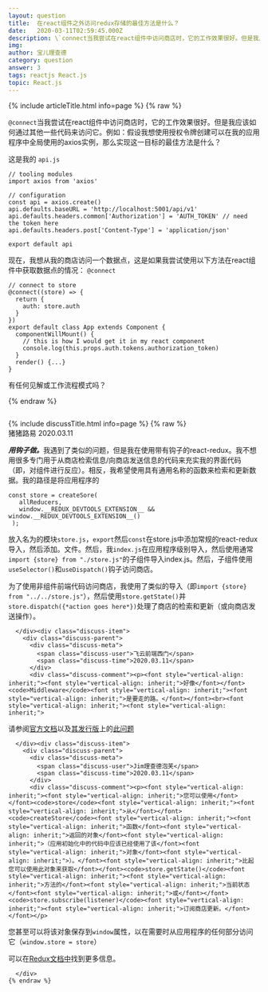 ```yaml
---
layout: question
title:  在react组件之外访问redux存储的最佳方法是什么？
date:   2020-03-11T02:59:45.000Z
description: \`connect当我尝试在react组件中访问商店时，它的工作效果很好。但是我应该如何通过其他一些代码来访问它。例如：假设我想使用授权令牌创建可以在我的应...
img: 
author: 宝儿理查德
category: question
answer: 3
tags: reactjs React.js
topic: React.js
---
```

<div class="article-root">
  <div class="article">
    {% include articleTitle.html info=page %}
    {% raw %}
    <div class="article-content"><p><code>@connect</code><font style="vertical-align: inherit;"><font style="vertical-align: inherit;">当我尝试在react组件中访问商店时，它的工作效果很好。</font><font style="vertical-align: inherit;">但是我应该如何通过其他一些代码来访问它。</font><font style="vertical-align: inherit;">例如：假设我想使用授权令牌创建可以在我的应用程序中全局使用的axios实例，那么实现这一目标的最佳方法是什么？</font></font></p>

<p><font style="vertical-align: inherit;"><font style="vertical-align: inherit;">这是我的 </font></font><code>api.js</code> </p>

<pre><code>// tooling modules<font></font>
import axios from 'axios'<font></font>
<font></font>
// configuration<font></font>
const api = axios.create()<font></font>
api.defaults.baseURL = 'http://localhost:5001/api/v1'<font></font>
api.defaults.headers.common['Authorization'] = 'AUTH_TOKEN' // need the token here<font></font>
api.defaults.headers.post['Content-Type'] = 'application/json'<font></font>
<font></font>
export default api<font></font>
</code></pre>

<p><font style="vertical-align: inherit;"><font style="vertical-align: inherit;">现在，我想从我的商店访问一个数据点，这是如果我尝试使用以下方法在react组件中获取数据点的情况： </font></font><code>@connect</code></p>

<pre><code>// connect to store<font></font>
@connect((store) =&gt; {<font></font>
  return {<font></font>
    auth: store.auth<font></font>
  }<font></font>
})<font></font>
export default class App extends Component {<font></font>
  componentWillMount() {<font></font>
    // this is how I would get it in my react component<font></font>
    console.log(this.props.auth.tokens.authorization_token) <font></font>
  }<font></font>
  render() {...}<font></font>
}<font></font>
</code></pre>

<p><font style="vertical-align: inherit;"><font style="vertical-align: inherit;">有任何见解或工作流程模式吗？</font></font></p></div>
    {% endraw %}
  </div>
  <p style="height: 0;width:0;overflow: hidden;"> 第573篇《在react组件之外访问redux存储的最佳方法是什么？》来自Winter(https://github.com/aiyld/aiyld.github.io)的站点</p>
  <div class="discuss-wrapper">
    {% include discussTitle.html info=page %}
    {% raw %}
    <div class="discuss-item">
        <div class="discuss-parent">
          <div class="discuss-meta">
            <span class="discuss-user">猪猪路易</span>
            <span class="discuss-time">2020.03.11</span>
          </div>
          <div class="discuss-comment"><p><strong><em><font style="vertical-align: inherit;"><font style="vertical-align: inherit;">用钩子做。</font></font></em></strong><font style="vertical-align: inherit;"><font style="vertical-align: inherit;">我遇到了类似的问题，但是我在使用带有钩子的react-redux。</font><font style="vertical-align: inherit;">我不想用很多专门用于从商店检索信息/向商店发送信息的代码来充实我的界面代码（即，对组件进行反应）。</font><font style="vertical-align: inherit;">相反，我希望使用具有通用名称的函数来检索和更新数据。</font><font style="vertical-align: inherit;">我的路径是将应用程序的</font></font></p>

<pre><code>const store = createSore(<font></font>
   allReducers,<font></font>
   window.__REDUX_DEVTOOLS_EXTENSION__ &amp;&amp; window.__REDUX_DEVTOOLS_EXTENSION__()<font></font>
 );<font></font>
</code></pre>

<p><font style="vertical-align: inherit;"><font style="vertical-align: inherit;">放入名为的模块</font></font><code>store.js</code><font style="vertical-align: inherit;"><font style="vertical-align: inherit;">，</font></font><code>export</code><font style="vertical-align: inherit;"><font style="vertical-align: inherit;">然后</font></font><code>const</code><font style="vertical-align: inherit;"><font style="vertical-align: inherit;">在store.js中添加常规的react-redux导入，然后添加。</font><font style="vertical-align: inherit;">文件。</font><font style="vertical-align: inherit;">然后，我</font></font><code>index.js</code><font style="vertical-align: inherit;"><font style="vertical-align: inherit;">在应用程序级别导入，然后使用通常</font></font><code>import {store} from "./store.js"</code><font style="vertical-align: inherit;"><font style="vertical-align: inherit;">的子组件</font><font style="vertical-align: inherit;">导入index.js。</font><font style="vertical-align: inherit;">然后，子组件使用</font></font><code>useSelector()</code><font style="vertical-align: inherit;"><font style="vertical-align: inherit;">和</font></font><code>useDispatch()</code><font style="vertical-align: inherit;"><font style="vertical-align: inherit;">钩子</font><font style="vertical-align: inherit;">访问商店</font><font style="vertical-align: inherit;">。</font></font></p>

<p><font style="vertical-align: inherit;"><font style="vertical-align: inherit;">为了使用非组件前端代码访问商店，我使用了类似的导入（即</font></font><code>import {store} from "../../store.js"</code><font style="vertical-align: inherit;"><font style="vertical-align: inherit;">），然后使用</font></font><code>store.getState()</code><font style="vertical-align: inherit;"><font style="vertical-align: inherit;">并</font></font><code>store.dispatch({*action goes here*})</code><font style="vertical-align: inherit;"><font style="vertical-align: inherit;">处理了商店的检索和更新（或向商店发送操作）。</font></font></p></div>
        </div>
        
      </div><div class="discuss-item">
        <div class="discuss-parent">
          <div class="discuss-meta">
            <span class="discuss-user">飞云前端西门</span>
            <span class="discuss-time">2020.03.11</span>
          </div>
          <div class="discuss-comment"><p><font style="vertical-align: inherit;"><font style="vertical-align: inherit;">好像</font></font><code>Middleware</code><font style="vertical-align: inherit;"><font style="vertical-align: inherit;">是要走的路。</font></font><br><font style="vertical-align: inherit;"><font style="vertical-align: inherit;">
请参阅</font></font><a href="http://redux.js.org/docs/advanced/Middleware.html" rel="noreferrer"><font style="vertical-align: inherit;"><font style="vertical-align: inherit;">官方文档</font></font></a><font style="vertical-align: inherit;"><font style="vertical-align: inherit;">以及</font></font><a href="https://github.com/reactjs/react-redux/issues/361" rel="noreferrer"><font style="vertical-align: inherit;"><font style="vertical-align: inherit;">其发行版</font></font></a><font style="vertical-align: inherit;"><font style="vertical-align: inherit;">上的</font><a href="https://github.com/reactjs/react-redux/issues/361" rel="noreferrer"><font style="vertical-align: inherit;">此问题</font></a></font></p></div>
        </div>
        
      </div><div class="discuss-item">
        <div class="discuss-parent">
          <div class="discuss-meta">
            <span class="discuss-user">Jim理查德泡芙</span>
            <span class="discuss-time">2020.03.11</span>
          </div>
          <div class="discuss-comment"><p><font style="vertical-align: inherit;"><font style="vertical-align: inherit;">您可以使用</font></font><code>store</code><font style="vertical-align: inherit;"><font style="vertical-align: inherit;">从</font></font><code>createStore</code><font style="vertical-align: inherit;"><font style="vertical-align: inherit;">函数</font><font style="vertical-align: inherit;">返回的对象</font><font style="vertical-align: inherit;">（应用初始化中的代码中应该已经使用了该</font><font style="vertical-align: inherit;">对象</font><font style="vertical-align: inherit;">）。</font><font style="vertical-align: inherit;">比起您可以使用此对象来获取</font></font><code>store.getState()</code><font style="vertical-align: inherit;"><font style="vertical-align: inherit;">方法的</font><font style="vertical-align: inherit;">当前状态</font><font style="vertical-align: inherit;">或</font></font><code>store.subscribe(listener)</code><font style="vertical-align: inherit;"><font style="vertical-align: inherit;">订阅商店更新。</font></font></p>

<p><font style="vertical-align: inherit;"><font style="vertical-align: inherit;">您甚至可以将该对象保存到</font></font><code>window</code><font style="vertical-align: inherit;"><font style="vertical-align: inherit;">属性，以在需要时从应用程序的任何部分访问它（</font></font><code>window.store = store</code><font style="vertical-align: inherit;"><font style="vertical-align: inherit;">）</font></font></p>

<p><font style="vertical-align: inherit;"><font style="vertical-align: inherit;">可以在</font></font><a href="http://redux.js.org/docs/api/Store.html#getState" rel="noreferrer"><font style="vertical-align: inherit;"><font style="vertical-align: inherit;">Redux文档中</font></font></a><font style="vertical-align: inherit;"><font style="vertical-align: inherit;">找到更多信息</font><font style="vertical-align: inherit;">。</font></font></p></div>
        </div>
        
      </div>
    {% endraw %}
  </div>
<div>
